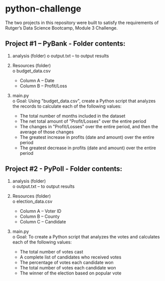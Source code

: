 # python-challenge
The two projects in this repository were built to satisfy the requirements of Rutger’s Data Science Bootcamp, Module 3 Challenge.  
  

## **Project #1 – PyBank - Folder contents:**  
1. analysis (folder)
   o	output.txt – to output results  
3. Resources (folder)  
  o	budget_data.csv  
    -	Column A – Date  
    -	Column B – Profit/Loss  

4. main.py  
  o	 Goal: Using "budget_data.csv", create a Python script that analyzes the records to calculate each of the               following values:  
    -	The total number of months included in the dataset  
    -	The net total amount of "Profit/Losses" over the entire period  
    -	The changes in "Profit/Losses" over the entire period, and then the average of those changes  
    -	The greatest increase in profits (date and amount) over the entire period  
    -	The greatest decrease in profits (date and amount) over the entire period  
  

  
## **Project #2 - PyPoll - Folder contents:**  
1. analysis (folder)  
  o	output.txt – to output results  
  
2. Resources (folder)  
  o	election_data.csv  
    -	Column A – Voter ID  
    -	Column B – County  
    -	Column C – Candidate   
      
3. main.py  
  o	Goal: To create a Python script that analyzes the votes and calculates each of the following values:  
    -	The total number of votes cast  
    -	A complete list of candidates who received votes  
    -	The percentage of votes each candidate won  
    -	The total number of votes each candidate won  
    -	The winner of the election based on popular vote  

